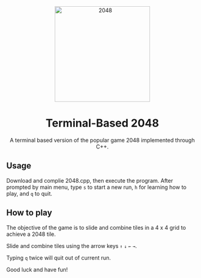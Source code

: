 <div align="center">
    <img src="https://gabrielecirulli.github.io/2048/meta/og_image.png" alt="2048" height="250">
  <h1 align="center"> Terminal-Based 2048 </h1>

  <p align="center">
    A terminal based version of the popular game 2048 implemented through C++.
    </br>
  </p>
</div>

## Usage

Download and complie 2048.cpp, then execute the program. After prompted by main menu, type `s` to start a new run, `h` for learning how to play, and `q` to quit.

## How to play

The objective of the game is to slide and combine tiles in a 4 x 4 grid to achieve a 2048 tile.

Slide and combine tiles using the arrow keys `↑` `↓` `←` `→`.

Typing `q` twice will quit out of current run.

Good luck and have fun!
